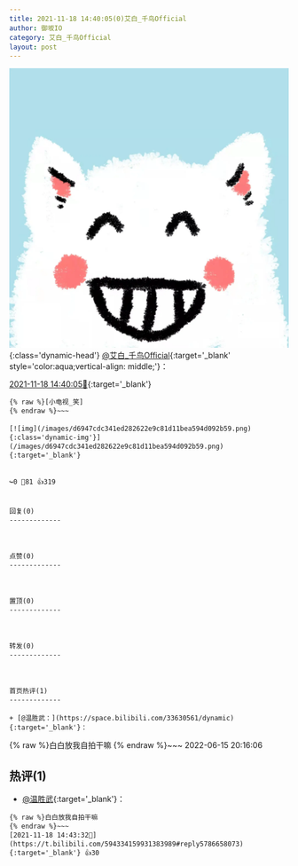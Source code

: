```yaml
---
title: 2021-11-18 14:40:05(0)艾白_千鸟Official
author: 御坂IO
category: 艾白_千鸟Official
layout: post
---
```


![img](/images/9ae8b9445fd0665cc014d9080156a45271be73c6.jpg){:class='dynamic-head'}
[@艾白_千鸟Official](https://space.bilibili.com/334537711/dynamic){:target='_blank' style='color:aqua;vertical-align: middle;'}：

[2021-11-18 14:40:05🔗](https://t.bilibili.com/594334159931383989){:target='_blank'}

~~~
{% raw %}[小电视_笑]
{% endraw %}~~~

[![img](/images/d6947cdc341ed282622e9c81d11bea594d092b59.png){:class='dynamic-img'}](/images/d6947cdc341ed282622e9c81d11bea594d092b59.png){:target='_blank'}


↪️0 💬81 👍319


回复(0)
-------------



点赞(0)
-------------



置顶(0)
-------------



转发(0)
-------------



首页热评(1)
-------------

+ [@温胜武：](https://space.bilibili.com/33630561/dynamic){:target='_blank'}：
~~~
{% raw %}白白放我自拍干嘛
{% endraw %}~~~
2022-06-15 20:16:06


热评(1)
-------------

+ [@温胜武](https://space.bilibili.com/33630561/dynamic){:target='_blank'}：
~~~
{% raw %}白白放我自拍干嘛
{% endraw %}~~~
[2021-11-18 14:43:32🔗](https://t.bilibili.com/594334159931383989#reply5786658073){:target='_blank'} 👍30


